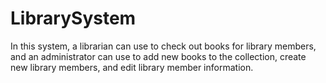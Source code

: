 # LibrarySystem
In this system, a librarian can use to check out books for library members, and an administrator can use to add new books to the collection, create new library members, and edit library member information. 
